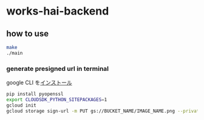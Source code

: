 # works-hai-backend
## how to use
```sh
make
./main
```
### generate presigned url in terminal
google CLI を[インストール](https://cloud.google.com/sdk/docs/install?hl=ja)
```sh
pip install pyopenssl
export CLOUDSDK_PYTHON_SITEPACKAGES=1
gcloud init
gcloud storage sign-url -m PUT gs://BUCKET_NAME/IMAGE_NAME.png --private-key-file=./config/path/to/envkey.json --duration=10m
```